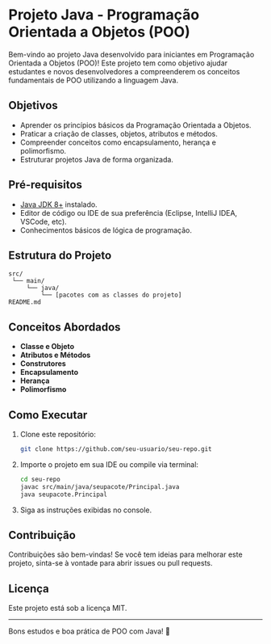 # Projeto Java - Programação Orientada a Objetos (POO)

Bem-vindo ao projeto Java desenvolvido para iniciantes em Programação Orientada a Objetos (POO)! Este projeto tem como objetivo ajudar estudantes e novos desenvolvedores a compreenderem os conceitos fundamentais de POO utilizando a linguagem Java.

## Objetivos

- Aprender os princípios básicos da Programação Orientada a Objetos.
- Praticar a criação de classes, objetos, atributos e métodos.
- Compreender conceitos como encapsulamento, herança e polimorfismo.
- Estruturar projetos Java de forma organizada.

## Pré-requisitos

- [Java JDK 8+](https://www.oracle.com/java/technologies/javase-jdk8-downloads.html) instalado.
- Editor de código ou IDE de sua preferência (Eclipse, IntelliJ IDEA, VSCode, etc).
- Conhecimentos básicos de lógica de programação.

## Estrutura do Projeto

```
src/
 └── main/
     └── java/
         └── [pacotes com as classes do projeto]
README.md
```

## Conceitos Abordados

- **Classe e Objeto**
- **Atributos e Métodos**
- **Construtores**
- **Encapsulamento**
- **Herança**
- **Polimorfismo**

## Como Executar

1. Clone este repositório:
    ```bash
    git clone https://github.com/seu-usuario/seu-repo.git
    ```
2. Importe o projeto em sua IDE ou compile via terminal:
    ```bash
    cd seu-repo
    javac src/main/java/seupacote/Principal.java
    java seupacote.Principal
    ```
3. Siga as instruções exibidas no console.

## Contribuição

Contribuições são bem-vindas! Se você tem ideias para melhorar este projeto, sinta-se à vontade para abrir issues ou pull requests.

## Licença

Este projeto está sob a licença MIT.

---

Bons estudos e boa prática de POO com Java! 🚀
